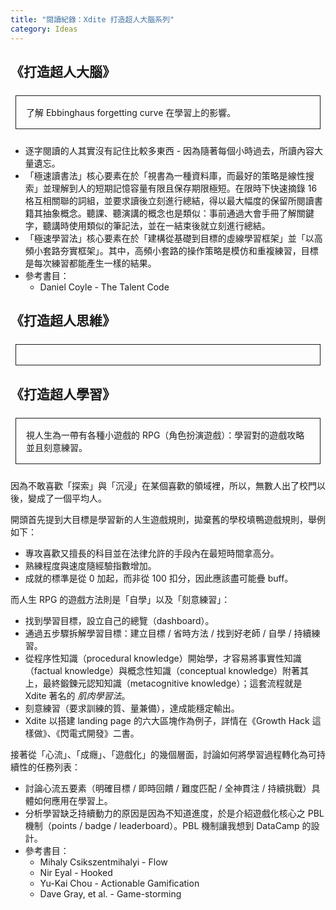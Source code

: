 ```yaml
---
title: "閱讀紀錄：Xdite 打造超人大腦系列"
category: Ideas
---
```


<style>
.border {
  margin: 1.5rem 0.5rem;
  border: 1px solid;
  display: block;
  padding: 1rem 1rem;
}
</style>

## 《打造超人大腦》

<p class="border">了解 Ebbinghaus forgetting curve 在學習上的影響。</p>

- 逐字閱讀的人其實沒有記住比較多東西 - 因為隨著每個小時過去，所讀內容大量遺忘。
- 「極速讀書法」核心要素在於「視書為一種資料庫，而最好的策略是線性搜索」並理解到人的短期記憶容量有限且保存期限極短。在限時下快速摘錄 16 格互相關聯的詞組，並要求讀後立刻進行總結，得以最大幅度的保留所閱讀書籍其抽象概念。聽課、聽演講的概念也是類似：事前通過大會手冊了解關鍵字，聽講時使用類似的筆記法，並在一結束後就立刻進行總結。
- 「極速學習法」核心要素在於「建構從基礎到目標的虛線學習框架」並「以高頻小套路夯實框架」。其中，高頻小套路的操作策略是模仿和重複練習，目標是每次練習都能產生一樣的結果。
- 參考書目：
  - Daniel Coyle - The Talent Code

## 《打造超人思維》

<p class="border"></p>

## 《打造超人學習》

<p class="border">視人生為一帶有各種小遊戲的 RPG（角色扮演遊戲）：學習對的遊戲攻略並且刻意練習。</p>

因為不敢喜歡「探索」與「沉浸」在某個喜歡的領域裡，所以，無數人出了校門以後，變成了一個平均人。

開頭首先提到大目標是學習新的人生遊戲規則，拋棄舊的學校填鴨遊戲規則，舉例如下：

- 專攻喜歡又擅長的科目並在法律允許的手段內在最短時間拿高分。
- 熟練程度與速度隨經驗指數增加。
- 成就的標準是從 0 加起，而非從 100 扣分，因此應該盡可能疊 buff。

而人生 RPG 的遊戲方法則是「自學」以及「刻意練習」：

- 找到學習目標，設立自己的總覽（dashboard）。
- 通過五步驟拆解學習目標：建立目標 / 省時方法 / 找到好老師 / 自學 / 持續練習。
- 從程序性知識（procedural knowledge）開始學，才容易將事實性知識（factual knowledge）與概念性知識（conceptual knowledge）附著其上，最終鍛鍊元認知知識（metacognitive knowledge）；這套流程就是 Xdite 著名的 _肌肉學習法_。
- 刻意練習（要求訓練的質、量兼備），達成能穩定輸出。
- Xdite 以搭建 landing page 的六大區塊作為例子，詳情在《Growth Hack 這樣做》、《閃電式開發》二書。

接著從「心流」、「成癮」、「遊戲化」的幾個層面，討論如何將學習過程轉化為可持續性的任務列表：

- 討論心流五要素（明確目標 / 即時回饋 / 難度匹配 / 全神貫注 / 持續挑戰）具體如何應用在學習上。
- 分析學習缺乏持續動力的原因是因為不知道進度，於是介紹遊戲化核心之 PBL 機制（points / badge / leaderboard）。PBL 機制讓我想到 DataCamp 的設計。
- 參考書目：
  - Mihaly Csikszentmihalyi - Flow
  - Nir Eyal - Hooked
  - Yu-Kai Chou - Actionable Gamification
  - Dave Gray, et al. - Game-storming
